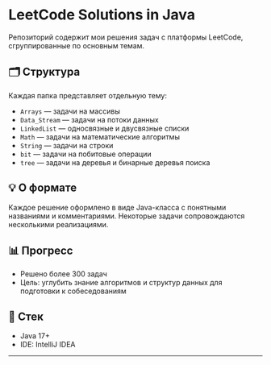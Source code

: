 # LeetCode Solutions in Java

Репозиторий содержит мои решения задач с платформы LeetCode, сгруппированные по основным темам.

## 🗂 Структура

Каждая папка представляет отдельную тему:
- `Arrays` — задачи на массивы
- `Data_Stream` — задачи на потоки данных
- `LinkedList` — односвязные и двусвязные списки
- `Math` — задачи на математические алгоритмы
- `String` — задачи на строки
- `bit` — задачи на побитовые операции
- `tree` — задачи на деревья и бинарные деревья поиска

## 💡 О формате

Каждое решение оформлено в виде Java-класса с понятными названиями и комментариями. Некоторые задачи сопровождаются несколькими реализациями.

## 📊 Прогресс

- Решено более 300 задач
- Цель: углубить знание алгоритмов и структур данных для подготовки к собеседованиям

## 🧠 Стек

- Java 17+
- IDE: IntelliJ IDEA

---

